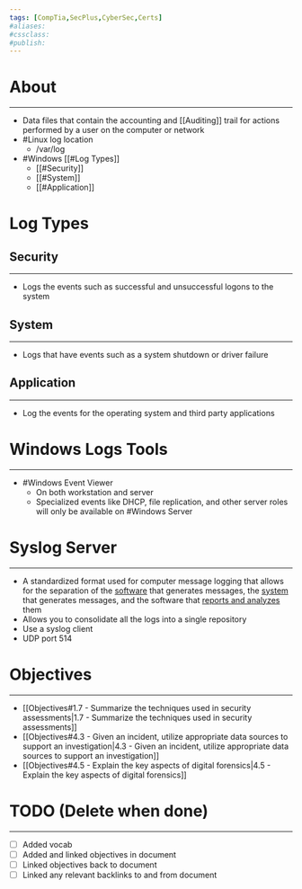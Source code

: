 ```yaml
---
tags: [CompTia,SecPlus,CyberSec,Certs]
#aliases:
#cssclass:
#publish:
---
```


# About
---
- Data files that contain the accounting and [[Auditing]] trail for actions performed by a user on the computer or network
- #Linux log location
	- /var/log
- #Windows  [[#Log Types]]
	- [[#Security]]
	- [[#System]]
	- [[#Application]]

# Log Types

## Security
---
- Logs the events such as successful and unsuccessful logons to the system

## System
---
- Logs that have events such as a system shutdown or driver failure

## Application
---
- Log the events for the operating system and third party applications

# Windows Logs Tools
---
- #Windows Event Viewer
	- On both workstation and server
	- Specialized events like DHCP, file replication, and other server roles will only be available on #Windows Server

# Syslog Server
---
- A standardized format used for computer message logging that allows for the separation of the <u>software</u> that generates messages, the <u>system</u> that generates messages, and the software that <u>reports and analyzes</u> them
- Allows you to consolidate all the logs into a single repository
- Use a syslog client
- UDP port 514

# Objectives
---
- [[Objectives#1.7 - Summarize the techniques used in security assessments|1.7 - Summarize the techniques used in security assessments]]
- [[Objectives#4.3 - Given an incident, utilize appropriate data sources to support an investigation|4.3 - Given an incident, utilize appropriate data sources to support an investigation]]
- [[Objectives#4.5 - Explain the key aspects of digital forensics|4.5 - Explain the key aspects of digital forensics]]

# TODO (Delete when done)
---
- [ ] Added vocab
- [ ] Added and linked objectives in document
- [ ] Linked objectives back to document
- [ ] Linked any relevant backlinks to and from document